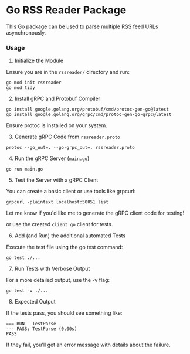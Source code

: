 # Go RSS Reader Package

This Go package can be used to parse multiple RSS feed URLs asynchronously.

### Usage

1. Initialize the Module

Ensure you are in the `rssreader/` directory and run:
```
go mod init rssreader
go mod tidy
```

2. Install gRPC and Protobuf Compiler
```
go install google.golang.org/protobuf/cmd/protoc-gen-go@latest
go install google.golang.org/grpc/cmd/protoc-gen-go-grpc@latest
```
Ensure protoc is installed on your system.

3. Generate gRPC Code from `rssreader.proto`
```
protoc --go_out=. --go-grpc_out=. rssreader.proto
```

4. Run the gRPC Server (`main.go`)
```
go run main.go
```

5. Test the Server with a gRPC Client

You can create a basic client or use tools like grpcurl:
```
grpcurl -plaintext localhost:50051 list
```
Let me know if you'd like me to generate the gRPC client code for testing!

or use the created `client.go` client for tests.


6. Add (and Run) the additional automated Tests

Execute the test file using the go test command:
```
go test ./...
```

7. Run Tests with Verbose Output

For a more detailed output, use the -v flag:
```
go test -v ./...
```

8. Expected Output

If the tests pass, you should see something like:
```
=== RUN   TestParse
--- PASS: TestParse (0.00s)
PASS
```
If they fail, you'll get an error message with details about the failure.
